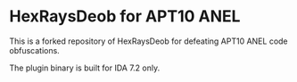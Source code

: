 # HexRaysDeob for APT10 ANEL

This is a forked repository of HexRaysDeob for defeating APT10 ANEL code obfuscations.

The plugin binary is built for IDA 7.2 only.
